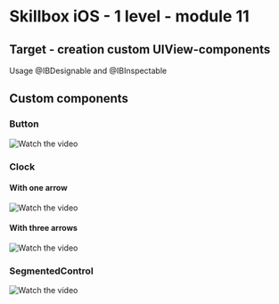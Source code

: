 #  Skillbox iOS - 1 level - module 11 

## Target - creation custom UIView-components
Usage @IBDesignable and @IBInspectable

## Custom components
### Button
![Watch the video](https://youtu.be/Z1WwN4miIJU)
### Clock
#### With one arrow
![Watch the video](https://youtu.be/OLtjqRQZx0s)
#### With three arrows
![Watch the video](https://youtu.be/YKW9ePMYYeY)
### SegmentedControl
![Watch the video](https://youtu.be/T65ndKe2plk)

